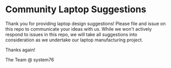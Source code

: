 # Community Laptop Suggestions

Thank you for providing laptop design suggestions! Please file and issue on this repo to communicate your ideas with us. While we won't actively respond to issues in this repo, we will take all suggestions into consideration as we undertake our laptop manufacturing project.

Thanks again!



The Team @ system76
